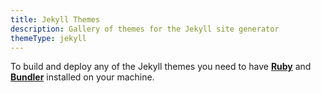 ```yaml
---
title: Jekyll Themes
description: Gallery of themes for the Jekyll site generator
themeType: jekyll
---
```


To build and deploy any of the Jekyll themes you need to have **[Ruby](https://www.ruby-lang.org/en/documentation/installation/)** and **[Bundler](http://bundler.io/)** installed on your machine.